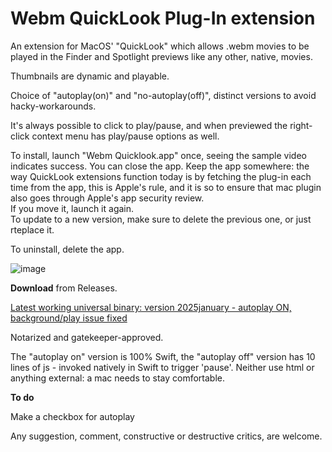 # Webm QuickLook Plug-In extension  
  

An extension for MacOS' "QuickLook" which allows .webm movies to be played in the Finder and Spotlight previews like any other, native, movies.

Thumbnails are dynamic and playable.

  
Choice of "autoplay(on)" and "no-autoplay(off)", distinct versions to avoid hacky-workarounds.
 
It's always possible to click to play/pause,  and when previewed the right-click context menu has play/pause options as  well. 

To install, launch "Webm Quicklook.app" once, seeing the sample video indicates success. 
You can close the app.
Keep the app somewhere: the way QuickLook extensions function today is by fetching the plug-in each time from the app, this is Apple's rule, and it is so to ensure that mac plugin also goes through Apple's app security review.  
If you move it, launch it again.  
To update to a new version, make sure to delete the previous one, or just rteplace it.


To uninstall, delete the app.


![image](https://github.com/user-attachments/assets/dbd3da6f-4ffb-4bf0-9354-8225c667fa34)




     
**Download** from Releases.


[Latest working universal binary: version 2025january - autoplay ON, background/play issue fixed
](https://github.com/Oil3/Webm-QuickLook-Plug-In/releases/tag/WebmQuicklook-2025jan-backgroundplayfixed-autoplay
)  

Notarized and gatekeeper-approved.


The "autoplay on" version is 100% Swift, the "autoplay off" version has 10 lines of js - invoked natively in Swift to trigger 'pause'. 
Neither use html or anything external: a mac needs to stay comfortable.
  
**To do**

Make a checkbox for autoplay



Any suggestion, comment, constructive or destructive critics, are welcome.



